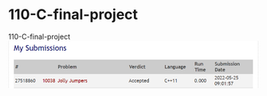# 110-C-final-project
110-C-final-project  
![image](https://github.com/kerong2002/110-C-final-project/blob/main/My%20Submissions/10038.PNG)
